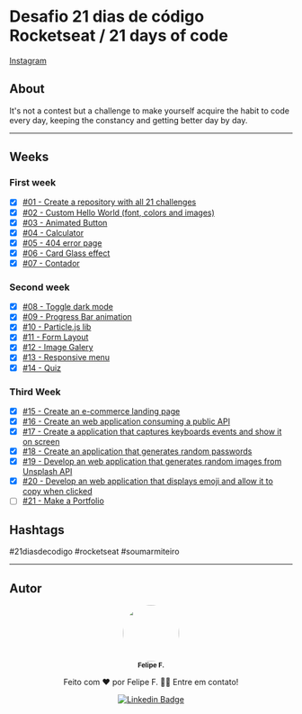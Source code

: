 # Desafio 21 dias de código Rocketseat / 21 days of code

[Instagram](https://www.instagram.com/p/ChTBg1BpLGU/)

## About

It's not a contest but a challenge to make yourself acquire the habit to code every day, keeping the constancy and getting better day by day.

---

## Weeks

### First week

- [x] [#01 - Create a repository with all 21 challenges](https://github.com/felpfsf/21-dias-de-codigo-rocketseat/tree/master/projects/day-1-first-commit)
- [x] [#02 - Custom Hello World (font, colors and images)](https://github.com/felpfsf/21-dias-de-codigo-rocketseat/tree/master/projects/day-2-Hello-World)
- [x] [#03 - Animated Button](https://github.com/felpfsf/21-dias-de-codigo-rocketseat/tree/master/projects/day-3-animated-button)
- [x] [#04 - Calculator](https://github.com/felpfsf/21-dias-de-codigo-rocketseat/tree/master/projects/day-4-calculator)
- [x] [#05 - 404 error page](https://github.com/felpfsf/21-dias-de-codigo-rocketseat/tree/master/projects/day-5-404)
- [x] [#06 - Card Glass effect](https://github.com/felpfsf/21-dias-de-codigo-rocketseat/tree/master/projects/day-6-card-glass-effect)
- [x] [#07 - Contador](https://github.com/felpfsf/21-dias-de-codigo-rocketseat/tree/master/projects/day-7-timer-counter)

### Second week

- [x] [#08 - Toggle dark mode](https://github.com/felpfsf/21-dias-de-codigo-rocketseat/tree/master/projects/day-8-theme-switcher)
- [x] [#09 - Progress Bar animation](https://github.com/felpfsf/21-dias-de-codigo-rocketseat/tree/master/projects/day-9-animated-progressbar)
- [x] [#10 - Particle.js lib](https://github.com/felpfsf/21-dias-de-codigo-rocketseat/tree/master/projects/day-10-particleJS)
- [x] [#11 - Form Layout](https://github.com/felpfsf/21-dias-de-codigo-rocketseat/tree/master/projects/day-11-login-form)
- [x] [#12 - Image Galery](https://github.com/felpfsf/21-dias-de-codigo-rocketseat/tree/master/projects/day-12-image-gallery)
- [x] [#13 - Responsive menu](https://github.com/felpfsf/21-dias-de-codigo-rocketseat/tree/master/projects/day-13-responsive-menu)
- [x] [#14 - Quiz](https://github.com/felpfsf/21-dias-de-codigo-rocketseat/tree/master/projects/day-14-quiz/)

### Third Week

- [x] [#15 - Create an e-commerce landing page](https://github.com/felpfsf/21-dias-de-codigo-rocketseat/tree/master/projects/day-15-ecomerce/)
- [x] [#16 - Create an web application consuming a public API](https://github.com/felpfsf/21-dias-de-codigo-rocketseat/tree/master/projects/day-16-api/)
- [x] [#17 - Create a application that captures keyboards events and show it on screen ](https://github.com/felpfsf/21-dias-de-codigo-rocketseat/tree/master/projects/day-17-keyboard-evt/)
- [x] [#18 - Create an application that generates random passwords](https://github.com/felpfsf/21-dias-de-codigo-rocketseat/tree/master/projects/day-18-password-gen/)
- [x] [#19 - Develop an web application that generates random images from Unsplash API](https://github.com/felpfsf/21-dias-de-codigo-rocketseat/tree/master/projects/day-19-unsplash-random/)
- [x] [#20 - Develop an web application that displays emoji and allow it to copy when clicked](https://github.com/felpfsf/21-dias-de-codigo-rocketseat/tree/master/projects/day-20-emoji-picker/)
- [ ] [#21 - Make a Portfolio](https://github.com/felpfsf/21-dias-de-codigo-rocketseat/)

## Hashtags

  #21diasdecodigo #rocketseat #soumarmiteiro

 ---

## Autor

<div align='center'>
  <img style="border-radius: 50%;" src="https://avatars.githubusercontent.com/u/2619027?s=400&u=bbad89e6365e204c58f5165424b8e4672062317a&v=4" width="100px;" alt=""/>
 <br />
 <sub><b>Felipe F.</b></sub>

Feito com ❤️ por Felipe F. 👋🏽 Entre em contato!

[![Linkedin Badge](https://img.shields.io/badge/-Felipe-blue?style=flat-square&logo=Linkedin&logoColor=white&link=https://www.linkedin.com/in/felipefsf/)](https://www.linkedin.com/in/felipefsf/)

</div>